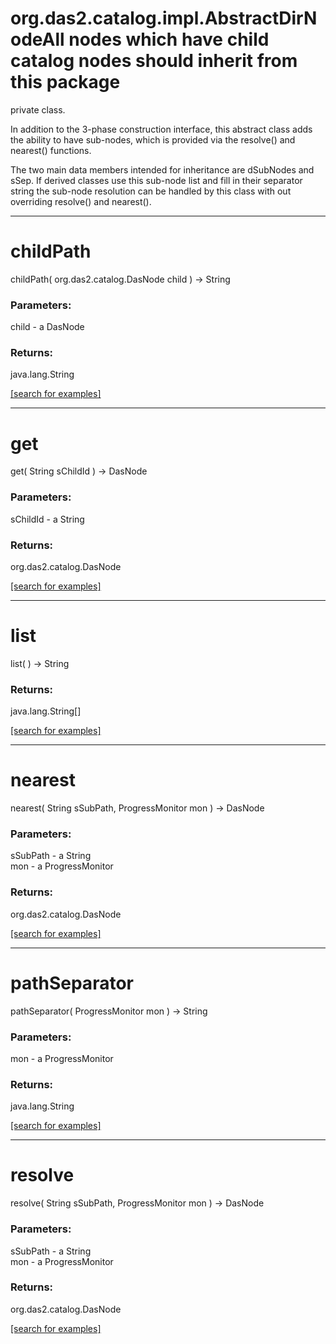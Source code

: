 # org.das2.catalog.impl.AbstractDirNodeAll nodes which have child catalog nodes should inherit from this package
 private class.
 
 In addition to the 3-phase construction interface, this abstract class adds the
 ability to have sub-nodes, which is provided via the resolve() and nearest() 
 functions.
 
 The two main data members intended for inheritance are dSubNodes and sSep.
 If derived classes use this sub-node list and fill in their separator string
 the sub-node resolution can be handled by this class with out overriding 
 resolve() and nearest().
***
<a name="childPath"></a>
# childPath
childPath( org.das2.catalog.DasNode child ) &rarr; String



### Parameters:
child - a DasNode

### Returns:
java.lang.String


<a href="https://github.com/autoplot/dev/search?q=childPath&unscoped_q=childPath">[search for examples]</a>

***
<a name="get"></a>
# get
get( String sChildId ) &rarr; DasNode



### Parameters:
sChildId - a String

### Returns:
org.das2.catalog.DasNode


<a href="https://github.com/autoplot/dev/search?q=get&unscoped_q=get">[search for examples]</a>

***
<a name="list"></a>
# list
list(  ) &rarr; String



### Returns:
java.lang.String[]


<a href="https://github.com/autoplot/dev/search?q=list&unscoped_q=list">[search for examples]</a>

***
<a name="nearest"></a>
# nearest
nearest( String sSubPath, ProgressMonitor mon ) &rarr; DasNode



### Parameters:
sSubPath - a String
<br>mon - a ProgressMonitor

### Returns:
org.das2.catalog.DasNode


<a href="https://github.com/autoplot/dev/search?q=nearest&unscoped_q=nearest">[search for examples]</a>

***
<a name="pathSeparator"></a>
# pathSeparator
pathSeparator( ProgressMonitor mon ) &rarr; String



### Parameters:
mon - a ProgressMonitor

### Returns:
java.lang.String


<a href="https://github.com/autoplot/dev/search?q=pathSeparator&unscoped_q=pathSeparator">[search for examples]</a>

***
<a name="resolve"></a>
# resolve
resolve( String sSubPath, ProgressMonitor mon ) &rarr; DasNode



### Parameters:
sSubPath - a String
<br>mon - a ProgressMonitor

### Returns:
org.das2.catalog.DasNode


<a href="https://github.com/autoplot/dev/search?q=resolve&unscoped_q=resolve">[search for examples]</a>

